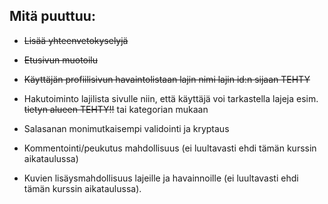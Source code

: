 ## Mitä puuttuu:

- ~~Lisää yhteenvetokyselyjä~~

- ~~Etusivun muotoilu~~

- ~~Käyttäjän profiilisivun havaintolistaan lajin nimi lajin id:n sijaan TEHTY~~

- Hakutoiminto lajilista sivulle niin, että käyttäjä voi tarkastella lajeja esim. ~~tietyn alueen TEHTY!!~~ tai kategorian mukaan

- Salasanan monimutkaisempi validointi ja kryptaus

- Kommentointi/peukutus mahdollisuus (ei luultavasti ehdi tämän kurssin aikataulussa)

- Kuvien lisäysmahdollisuus lajeille ja havainnoille (ei luultavasti ehdi tämän kurssin aikataulussa).
